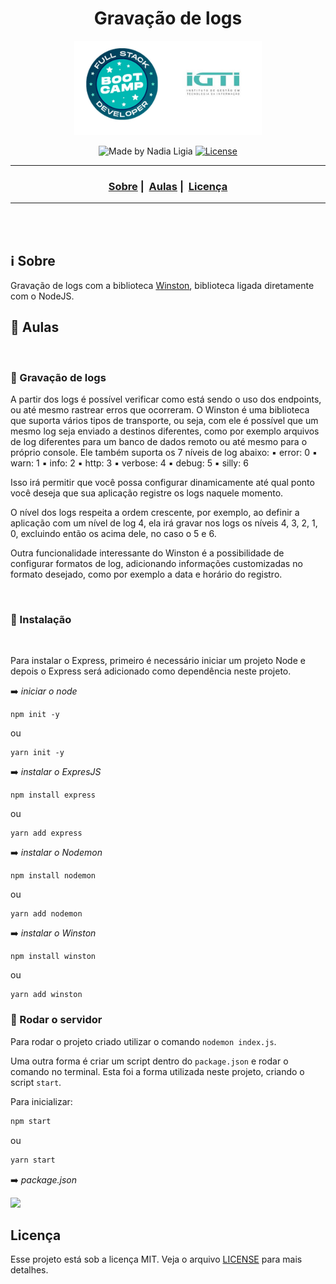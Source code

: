 <h1 align="center">Gravação de logs</h1>
<p align="center">
  <img src="../../assets/logo.jpeg" width="300" heigth="300">
</p>


<p align="center">
  <img alt="Made by Nadia Ligia" src="https://img.shields.io/badge/made%20by-Nadia%20Ligia-informational">
  
  <a href="license.md">
  <img alt="License" src="https://img.shields.io/badge/License-MIT-informational">
  </a>
</p>

___

<h3 align="center">
  <a href="#information_source-sobre">Sobre</a>&nbsp;|&nbsp;
  <a href="#book-especificações">Aulas</a>&nbsp;|&nbsp;
  <a href="#licença">Licença</a>
</h3>

___

<br>
<br>

## :information_source: Sobre

Gravação de logs com a biblioteca [Winston](https://www.npmjs.com/package/winston), biblioteca ligada diretamente com o NodeJS.


## :book: Aulas

<br>

### :pushpin: Gravação de logs

A partir dos logs é possível verificar como está sendo o uso dos endpoints, ou até mesmo rastrear erros que ocorreram. O Winston é uma biblioteca que suporta vários tipos de transporte, ou seja, com ele é possível que um mesmo log seja enviado a destinos diferentes, como por exemplo arquivos de log diferentes para um banco de dados remoto ou até mesmo para o próprio console. Ele também suporta os 7 níveis de log abaixo:
▪ error: 0
▪ warn: 1
▪ info: 2
▪ http: 3
▪ verbose: 4
▪ debug: 5
▪ silly: 6

Isso irá permitir que você possa configurar dinamicamente até qual ponto você deseja que sua aplicação registre os logs naquele momento.

O nível dos logs respeita a ordem crescente, por exemplo, ao definir a aplicação com um nível de log 4, ela irá gravar nos logs os níveis 4, 3, 2, 1, 0, excluindo então os acima dele, no caso o 5 e 6.

Outra funcionalidade interessante do Winston é a possibilidade de configurar formatos de log, adicionando informações customizadas no formato desejado, como por exemplo a data e horário do registro.



<br>

### :pushpin: Instalação

<br>

Para instalar o Express, primeiro é necessário iniciar um projeto Node e depois o Express será adicionado como dependência neste projeto.

:arrow_right: *iniciar o node*
```
npm init -y
```

ou

```
yarn init -y
```

:arrow_right: *instalar o ExpresJS*
```
npm install express
```

ou

```
yarn add express
```

:arrow_right: *instalar o Nodemon*
```
npm install nodemon
```

ou

```
yarn add nodemon
```

:arrow_right: *instalar o Winston*
```
npm install winston
```

ou

```
yarn add winston
```

### :pushpin: Rodar o servidor

Para rodar o projeto criado utilizar o comando `nodemon index.js`.

Uma outra forma é criar um script dentro do `package.json` e rodar o comando no terminal. Esta foi a forma utilizada neste projeto, criando o script `start`.

Para inicializar: 

```bash
npm start
```

ou

```bash
yarn start
```

:arrow_right: *package.json*

<img src="./assets/package-json.png" width="300" heigth="300">

<br>

## Licença 

Esse projeto está sob a licença MIT. Veja o arquivo [LICENSE](../../LICENSE) para mais detalhes.

